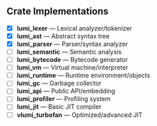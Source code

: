 ## Crate Implementations

- [x] **lumi_lexer** — Lexical analyzer/tokenizer 
- [x] **lumi_ast** — Abstract syntax tree 
- [x] **lumi_parser** — Parser/syntax analyzer 
- [ ] **lumi_semantic** — Semantic analysis 
- [ ] **lumi_bytecode** — Bytecode generator 
- [ ] **lumi_vm** — Virtual machine/interpreter 
- [ ] **lumi_runtime** — Runtime environment/objects 
- [ ] **lumi_gc** — Garbage collector 
- [ ] **lumi_api** — Public API/embedding 
- [ ] **lumi_profiler** — Profiling system 
- [ ] **lumi_jit** — Basic JIT compiler 
- [ ] **vlumi_turbofan** — Optimized/advanced JIT